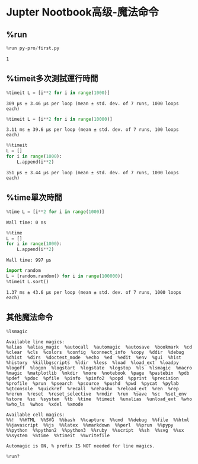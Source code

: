 
# Jupter Nootbook高级-魔法命令

## %run


```python
%run py-pro/first.py
```

    1
    

## %timeit多次測試運行時間


```python
%timeit L = [i**2 for i in range(1000)]
```

    309 µs ± 3.46 µs per loop (mean ± std. dev. of 7 runs, 1000 loops each)
    


```python
%timeit L = [i**2 for i in range(10000)]
```

    3.11 ms ± 39.6 µs per loop (mean ± std. dev. of 7 runs, 100 loops each)
    


```python
%%timeit
L = []
for i in range(1000):
    L.append(i**2)
```

    351 µs ± 3.44 µs per loop (mean ± std. dev. of 7 runs, 1000 loops each)
    

## %time單次時間



```python
%time L = [i**2 for i in range(1000)]
```

    Wall time: 0 ns
    


```python
%%time
L = []
for i in range(1000):
    L.append(i**2)
```

    Wall time: 997 µs
    


```python
import random
L = [random.random() for i in range(100000)]
%timeit L.sort()
```

    1.37 ms ± 43.6 µs per loop (mean ± std. dev. of 7 runs, 1000 loops each)
    

## 其他魔法命令


```python
%lsmagic
```




    Available line magics:
    %alias  %alias_magic  %autocall  %automagic  %autosave  %bookmark  %cd  %clear  %cls  %colors  %config  %connect_info  %copy  %ddir  %debug  %dhist  %dirs  %doctest_mode  %echo  %ed  %edit  %env  %gui  %hist  %history  %killbgscripts  %ldir  %less  %load  %load_ext  %loadpy  %logoff  %logon  %logstart  %logstate  %logstop  %ls  %lsmagic  %macro  %magic  %matplotlib  %mkdir  %more  %notebook  %page  %pastebin  %pdb  %pdef  %pdoc  %pfile  %pinfo  %pinfo2  %popd  %pprint  %precision  %profile  %prun  %psearch  %psource  %pushd  %pwd  %pycat  %pylab  %qtconsole  %quickref  %recall  %rehashx  %reload_ext  %ren  %rep  %rerun  %reset  %reset_selective  %rmdir  %run  %save  %sc  %set_env  %store  %sx  %system  %tb  %time  %timeit  %unalias  %unload_ext  %who  %who_ls  %whos  %xdel  %xmode
    
    Available cell magics:
    %%!  %%HTML  %%SVG  %%bash  %%capture  %%cmd  %%debug  %%file  %%html  %%javascript  %%js  %%latex  %%markdown  %%perl  %%prun  %%pypy  %%python  %%python2  %%python3  %%ruby  %%script  %%sh  %%svg  %%sx  %%system  %%time  %%timeit  %%writefile
    
    Automagic is ON, % prefix IS NOT needed for line magics.




```python
%run?
```
